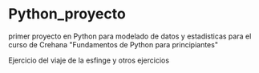 ﻿# Python_proyecto

primer proyecto en Python para modelado de datos y estadisticas
para el curso de Crehana "Fundamentos de Python para principiantes"

Ejercicio del viaje de la esfinge y otros ejercicios
